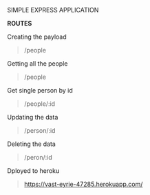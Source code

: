 SIMPLE EXPRESS APPLICATION

**ROUTES**

Creating the payload
> /people

Getting all the people
> /people

Get single person by id
> /people/:id

Updating the data
> /person/:id

Deleting the data
> /peron/:id

Dployed to heroku
> https://vast-eyrie-47285.herokuapp.com/